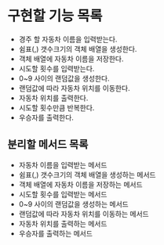 # 구현할 기능 목록

- 경주 할 자동차 이름을 입력받는다.
- 쉼표(,) 갯수크기의 객체 배열을 생성한다.
- 객체 배열에 자동차 이름을 저장한다.
- 시도할 횟수를 입력받는다.
- 0~9 사이의 랜덤값을 생성한다.
- 랜덤값에 따라 자동차 위치를 이동한다.
- 자동차 위치를 출력한다.
- 시도할 횟수만큼 반복한다.
- 우승자를 출력한다.

## 분리할 메서드 목록

- 자동차 이름을 입력받는 메서드
- 쉼표(,) 갯수크기의 객체 배열을 생성하는 메서드
- 객체 배열에 자동차 이름을 저장하는 메서드
- 시도할 횟수를 입력받는 메서드
- 0~9 사이의 랜덤값을 생성하는 메서드
- 랜덤값에 따라 자동차 위치를 이동하는 메서드
- 자동차 위치를 출력하는 메서드
- 우승자를 출력하는 메서드
